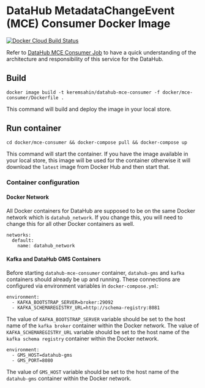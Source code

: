 # DataHub MetadataChangeEvent (MCE) Consumer Docker Image
[![Docker Cloud Build Status](https://img.shields.io/docker/cloud/build/keremsahin/datahub-mce-consumer)](https://cloud.docker.com/repository/docker/keremsahin/datahub-mce-consumer/)

Refer to [DataHub MCE Consumer Job](../../metadata-jobs/mce-consumer-job) to have a quick understanding of the architecture and 
responsibility of this service for the DataHub.

## Build
```
docker image build -t keremsahin/datahub-mce-consumer -f docker/mce-consumer/Dockerfile .
```
This command will build and deploy the image in your local store.

## Run container
```
cd docker/mce-consumer && docker-compose pull && docker-compose up
```
This command will start the container. If you have the image available in your local store, this image will be used
for the container otherwise it will download the `latest` image from Docker Hub and then start that.

### Container configuration

#### Docker Network
All Docker containers for DataHub are supposed to be on the same Docker network which is `datahub_network`. 
If you change this, you will need to change this for all other Docker containers as well.
```
networks:
  default:
    name: datahub_network
```

#### Kafka and DataHub GMS Containers
Before starting `datahub-mce-consumer` container, `datahub-gms` and `kafka` containers should already be up and running. 
These connections are configured via environment variables in `docker-compose.yml`:
```
environment:
  - KAFKA_BOOTSTRAP_SERVER=broker:29092
  - KAFKA_SCHEMAREGISTRY_URL=http://schema-registry:8081
```
The value of `KAFKA_BOOTSTRAP_SERVER` variable should be set to the host name of the `kafka broker` container within the Docker network.
The value of `KAFKA_SCHEMAREGISTRY_URL` variable should be set to the host name of the `kafka schema registry` container within the Docker network.

```
environment:
  - GMS_HOST=datahub-gms
  - GMS_PORT=8080
```
The value of `GMS_HOST` variable should be set to the host name of the `datahub-gms` container within the Docker network. 